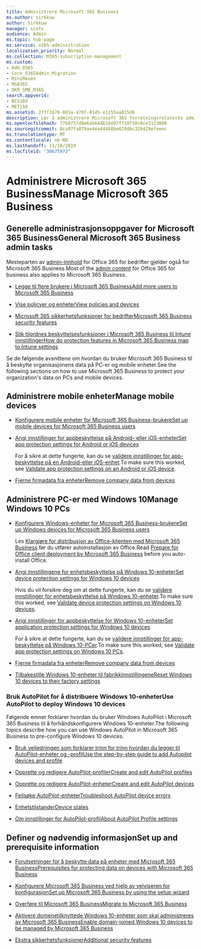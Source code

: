```yaml
---
title: Administrere Microsoft 365 Business
ms.author: sirkkuw
author: Sirkkuw
manager: scotv
audience: Admin
ms.topic: hub-page
ms.service: o365-administration
localization_priority: Normal
ms.collection: M365-subscription-management
ms.custom:
- Adm_O365
- Core_O365Admin_Migration
- MiniMaven
- MSB365
- OKR_SMB_M365
search.appverid:
- BCS160
- MET150
ms.assetid: 27ff1678-865a-4707-8145-e1155aa815d6
description: Lær å administrere Microsoft 365 forretningsrelaterte administratoroppgaver, mobile enheter, Windows 10-PCer og mange slike oppgaver.
ms.openlocfilehash: 77b8757d9e6ab644b16e97ff20f50c0ce3123088
ms.sourcegitcommit: 8ca97fa879ae4ea44468be629d6c32b429efeeec
ms.translationtype: MT
ms.contentlocale: nb-NO
ms.lasthandoff: 11/16/2019
ms.locfileid: "38675972"
---
```

# <a name="manage-microsoft-365-business"></a><span data-ttu-id="8c34c-103">Administrere Microsoft 365 Business</span><span class="sxs-lookup"><span data-stu-id="8c34c-103">Manage Microsoft 365 Business</span></span>

## <a name="general-microsoft-365-business-admin-tasks"></a><span data-ttu-id="8c34c-104">Generelle administrasjonsoppgaver for Microsoft 365 Business</span><span class="sxs-lookup"><span data-stu-id="8c34c-104">General Microsoft 365 Business admin tasks</span></span>

<span data-ttu-id="8c34c-105">Mesteparten av [admin-innhold](https://docs.microsoft.com/office365/admin/admin-home) for Office 365 for bedrifter gjelder også for Microsoft 365 Business.</span><span class="sxs-lookup"><span data-stu-id="8c34c-105">Most of the [admin content](https://docs.microsoft.com/office365/admin/admin-home) for Office 365 for business also applies to Microsoft 365 Business.</span></span>

- [<span data-ttu-id="8c34c-106">Legge til flere brukere i Microsoft 365 Business</span><span class="sxs-lookup"><span data-stu-id="8c34c-106">Add more users to Microsoft 365 Business</span></span>](add-users-m365b.md)
    
- [<span data-ttu-id="8c34c-107">Vise policyer og enheter</span><span class="sxs-lookup"><span data-stu-id="8c34c-107">View policies and devices</span></span>](view-policies-and-devices.md)
    
- [<span data-ttu-id="8c34c-108">Microsoft 365 sikkerhetsfunksjoner for bedrifter</span><span class="sxs-lookup"><span data-stu-id="8c34c-108">Microsoft 365 Business security features</span></span>](security-features.md)
    
- [<span data-ttu-id="8c34c-109">Slik tilordnes beskyttelsesfunksjoner i Microsoft 365 Business til Intune innstillinger</span><span class="sxs-lookup"><span data-stu-id="8c34c-109">How do protection features in Microsoft 365 Business map to Intune settings</span></span>](map-protection-features-to-intune-settings.md)
    
<span data-ttu-id="8c34c-110">Se de følgende avsnittene om hvordan du bruker Microsoft 365 Business til å beskytte organisasjonens data på PC-er og mobile enheter.</span><span class="sxs-lookup"><span data-stu-id="8c34c-110">See the following sections on how to use Microsoft 365 Business to protect your organization's data on PCs and mobile devices.</span></span>
  
## <a name="manage-mobile-devices"></a><span data-ttu-id="8c34c-111">Administrere mobile enheter</span><span class="sxs-lookup"><span data-stu-id="8c34c-111">Manage mobile devices</span></span>

- [<span data-ttu-id="8c34c-112">Konfigurere mobile enheter for Microsoft 365 Business-brukere</span><span class="sxs-lookup"><span data-stu-id="8c34c-112">Set up mobile devices for Microsoft 365 Business users</span></span>](set-up-mobile-devices.md)
    
- [<span data-ttu-id="8c34c-113">Angi innstillinger for appbeskyttelse på Android- eller iOS-enheter</span><span class="sxs-lookup"><span data-stu-id="8c34c-113">Set app protection settings for Android or iOS devices</span></span>](app-protection-settings-for-android-and-ios.md)
    
    <span data-ttu-id="8c34c-114">For å sikre at dette fungerte, kan du se [validere innstillinger for app-beskyttelse på en Android-eller iOS-enhet](validate-settings-on-android-or-ios.md).</span><span class="sxs-lookup"><span data-stu-id="8c34c-114">To make sure this worked, see [Validate app protection settings on an Android or iOS device](validate-settings-on-android-or-ios.md).</span></span> 
    
- [<span data-ttu-id="8c34c-115">Fjerne firmadata fra enheter</span><span class="sxs-lookup"><span data-stu-id="8c34c-115">Remove company data from devices</span></span>](remove-company-data.md)
    
## <a name="manage-windows-10-pcs"></a><span data-ttu-id="8c34c-116">Administrere PC-er med Windows 10</span><span class="sxs-lookup"><span data-stu-id="8c34c-116">Manage Windows 10 PCs</span></span>

- [<span data-ttu-id="8c34c-117">Konfigurere Windows-enheter for Microsoft 365 Business-brukere</span><span class="sxs-lookup"><span data-stu-id="8c34c-117">Set up Windows devices for Microsoft 365 Business users</span></span>](set-up-windows-devices.md)

    <span data-ttu-id="8c34c-118">Les [Klargjøre for distribusjon av Office-klienten med Microsoft 365 Business](prepare-for-office-client-deployment.md) før du utfører autoinstallasjon av Office.</span><span class="sxs-lookup"><span data-stu-id="8c34c-118">Read [Prepare for Office client deployment by Microsoft 365 Business](prepare-for-office-client-deployment.md) before you auto-install Office.</span></span> 
    
- [<span data-ttu-id="8c34c-119">Angi innstillingene for enhetsbeskyttelse på Windows 10-enheter</span><span class="sxs-lookup"><span data-stu-id="8c34c-119">Set device protection settings for Windows 10 devices</span></span>](protection-settings-for-windows-10-pcs.md)
    
    <span data-ttu-id="8c34c-120">Hvis du vil forsikre deg om at dette fungerte, kan du se [validere innstillinger for enhetsbeskyttelse på Windows 10-enheter](validate-settings-on-windows-10-pcs.md).</span><span class="sxs-lookup"><span data-stu-id="8c34c-120">To make sure this worked, see [Validate device protection settings on Windows 10 devices](validate-settings-on-windows-10-pcs.md).</span></span> 
    
- [<span data-ttu-id="8c34c-121">Angi innstillinger for appbeskyttelse for Windows 10-enheter</span><span class="sxs-lookup"><span data-stu-id="8c34c-121">Set application protection settings for Windows 10 devices</span></span>](protection-settings-for-windows-10-devices.md)
    
    <span data-ttu-id="8c34c-122">For å sikre at dette fungerte, kan du se [validere innstillinger for app-beskyttelse på Windows 10-PCer](validate-protection-settings-on-windows-10-pcs.md).</span><span class="sxs-lookup"><span data-stu-id="8c34c-122">To make sure this worked, see [Validate app protection settings on Windows 10 PCs](validate-protection-settings-on-windows-10-pcs.md).</span></span> 
    
- [<span data-ttu-id="8c34c-123">Fjerne firmadata fra enheter</span><span class="sxs-lookup"><span data-stu-id="8c34c-123">Remove company data from devices</span></span>](remove-company-data.md)
    
- [<span data-ttu-id="8c34c-124">Tilbakestille Windows 10-enheter til fabrikkinnstillingene</span><span class="sxs-lookup"><span data-stu-id="8c34c-124">Reset Windows 10 devices to their factory settings</span></span>](reset-devices-to-factory-settings.md)
    
### <a name="use-autopilot-to-deploy-windows-10-devices"></a><span data-ttu-id="8c34c-125">Bruk AutoPilot for å distribuere Windows 10-enheter</span><span class="sxs-lookup"><span data-stu-id="8c34c-125">Use AutoPilot to deploy Windows 10 devices</span></span>

<span data-ttu-id="8c34c-126">Følgende emner forklarer hvordan du bruker Windows AutoPilot i Microsoft 365 Business til å forhåndskonfigurere Windows 10-enheter.</span><span class="sxs-lookup"><span data-stu-id="8c34c-126">The following topics describe how you can use Windows AutoPilot in Microsoft 365 Business to pre-configure Windows 10 devices.</span></span>
  
- [<span data-ttu-id="8c34c-127">Bruk veiledningen som forklarer trinn for trinn hvordan du legger til AutoPilot-enheter og -profil</span><span class="sxs-lookup"><span data-stu-id="8c34c-127">Use the step-by-step guide to add Autopilot devices and profile</span></span>](add-autopilot-devices-and-profile.md)
    
- [<span data-ttu-id="8c34c-128">Opprette og redigere AutoPilot-profiler</span><span class="sxs-lookup"><span data-stu-id="8c34c-128">Create and edit AutoPilot profiles</span></span>](create-and-edit-autopilot-profiles.md)
    
- [<span data-ttu-id="8c34c-129">Opprette og redigere AutoPilot-enheter</span><span class="sxs-lookup"><span data-stu-id="8c34c-129">Create and edit AutoPilot devices</span></span>](create-and-edit-autopilot-devices.md)
    
- [<span data-ttu-id="8c34c-130">Feilsøke AutoPilot-enheter</span><span class="sxs-lookup"><span data-stu-id="8c34c-130">Troubleshoot AutoPilot device errors</span></span>](troubleshoot-autopilot-errors.md)
    
- [<span data-ttu-id="8c34c-131">Enhetstilstander</span><span class="sxs-lookup"><span data-stu-id="8c34c-131">Device states</span></span>](device-states.md)
    
- [<span data-ttu-id="8c34c-132">Om innstillinger for AutoPilot-profil</span><span class="sxs-lookup"><span data-stu-id="8c34c-132">About AutoPilot Profile settings</span></span>](autopilot-profile-settings.md)
    
## <a name="set-up-and-prerequisite-information"></a><span data-ttu-id="8c34c-133">Definer og nødvendig informasjon</span><span class="sxs-lookup"><span data-stu-id="8c34c-133">Set up and prerequisite information</span></span>

- [<span data-ttu-id="8c34c-134">Forutsetninger for å beskytte data på enheter med Microsoft 365 Business</span><span class="sxs-lookup"><span data-stu-id="8c34c-134">Prerequisites for protecting data on devices with Microsoft 365 Business</span></span>](pre-requisites-for-data-protection.md)
    
- [<span data-ttu-id="8c34c-135">Konfigurere Microsoft 365 Business ved hjelp av veiviseren for konfigurasjon</span><span class="sxs-lookup"><span data-stu-id="8c34c-135">Set up Microsoft 365 Business by using the setup wizard</span></span>](set-up.md)
    
- [<span data-ttu-id="8c34c-136">Overføre til Microsoft 365 Business</span><span class="sxs-lookup"><span data-stu-id="8c34c-136">Migrate to Microsoft 365 Business</span></span>](migrate-to-microsoft-365-business.md)
    
- [<span data-ttu-id="8c34c-137">Aktivere domenetilknyttede Windows 10-enheter som skal administreres av Microsoft 365 Business</span><span class="sxs-lookup"><span data-stu-id="8c34c-137">Enable domain-joined Windows 10 devices to be managed by Microsoft 365 Business</span></span>](manage-windows-devices.md)
    
- [<span data-ttu-id="8c34c-138">Ekstra sikkerhetsfunksjoner</span><span class="sxs-lookup"><span data-stu-id="8c34c-138">Additional security features</span></span>](security-features.md#additional-security-features)
